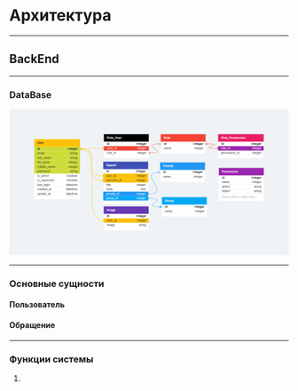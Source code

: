# Архитектура

------------------------------------------------------------------------------------------------------------------------

## BackEnd

------------------------------------------------------------------------------------------------------------------------

### DataBase

![Схема базы данных](./static/appeals-service.png)

------------------------------------------------------------------------------------------------------------------------

### Основные сущности

#### Пользователь
#### Обращение

------------------------------------------------------------------------------------------------------------------------

### Функции системы

1. 

